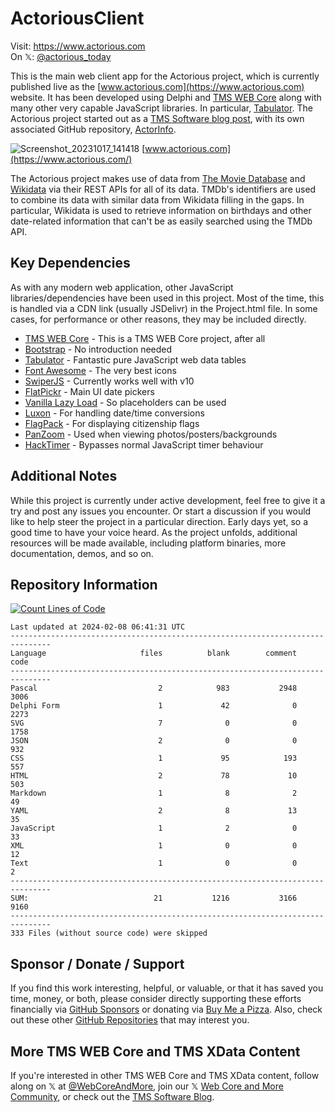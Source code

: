 # ActoriousClient

Visit: https://www.actorious.com<br/>
On 𝕏: [@actorious_today](https://twitter.com/actorious_today)

This is the main web client app for the Actorious project, which is currently published live as the [www.actorious.com](https://www.actorious.com) website. It has been developed using Delphi and [TMS WEB Core](https://www.tmssoftware.com/site/tmswebcore.asp) along with many other very capable JavaScript libraries. In particular, [Tabulator](https://tabulator.info/). The Actorious project started out as a [TMS Software blog post](https://www.tmssoftware.com/site/blog.asp?post=949), with its own associated GitHub repository, [ActorInfo](https://github.com/500Foods/TMS-WEB-Core-ActorInfo).

![Screenshot_20231017_141418](https://github.com/500Foods/ActoriousClient/assets/41052272/9b2d2191-3f14-4cb4-b9e3-ae14e837270c)
[www.actorious.com](https://www.actorious.com/)

The Actorious project makes use of data from [The Movie Database](https://www.themoviedb.org/?language=en-CA) and [Wikidata](https://www.wikidata.org/wiki/Wikidata:Main_Page) via their REST APIs for all of its data. TMDb's identifiers are used to combine its data with similar data from Wikidata filling in the gaps. In particular, Wikidata is used to retrieve information on birthdays and other date-related information that can't be as easily searched using the TMDb API.

## Key Dependencies
As with any modern web application, other JavaScript libraries/dependencies have been used in this project. Most of the time, this is handled via a CDN link (usually JSDelivr) in the Project.html file. In some cases, for performance or other reasons, they may be included directly.
- [TMS WEB Core](https://www.tmssoftware.com/site/tmswebcore.asp) - This is a TMS WEB Core project, after all
- [Bootstrap](https://getbootstrap.com/) - No introduction needed
- [Tabulator](https://www.tabulator.info) - Fantastic pure JavaScript web data tables
- [Font Awesome](https://www.fontawesome.com) - The very best icons
- [SwiperJS](https://swiperjs.com) - Currently works well with v10
- [FlatPickr](https://flatpickr.js.org) - Main UI date pickers
- [Vanilla Lazy Load](https://github.com/verlok/vanilla-lazyload) - So placeholders can be used
- [Luxon](https://moment.github.io/luxon/#/) - For handling date/time conversions
- [FlagPack](https://github.com/jackiboy/flagpack) - For displaying citizenship flags
- [PanZoom](https://github.com/timmywil/panzoom) - Used when viewing photos/posters/backgrounds
- [HackTimer](https://github.com/turuslan/HackTimer) - Bypasses normal JavaScript timer behaviour

## Additional Notes
While this project is currently under active development, feel free to give it a try and post any issues you encounter.  Or start a discussion if you would like to help steer the project in a particular direction.  Early days yet, so a good time to have your voice heard.  As the project unfolds, additional resources will be made available, including platform binaries, more documentation, demos, and so on.
## Repository Information
[![Count Lines of Code](https://github.com/500Foods/ActoriousClient/actions/workflows/main.yml/badge.svg)](https://github.com/500Foods/ActoriousClient/actions/workflows/main.yml)
<!--CLOC-START -->
```
Last updated at 2024-02-08 06:41:31 UTC
-------------------------------------------------------------------------------
Language                     files          blank        comment           code
-------------------------------------------------------------------------------
Pascal                           2            983           2948           3006
Delphi Form                      1             42              0           2273
SVG                              7              0              0           1758
JSON                             2              0              0            932
CSS                              1             95            193            557
HTML                             2             78             10            503
Markdown                         1              8              2             49
YAML                             2              8             13             35
JavaScript                       1              2              0             33
XML                              1              0              0             12
Text                             1              0              0              2
-------------------------------------------------------------------------------
SUM:                            21           1216           3166           9160
-------------------------------------------------------------------------------
333 Files (without source code) were skipped
```
<!--CLOC-END-->

## Sponsor / Donate / Support
If you find this work interesting, helpful, or valuable, or that it has saved you time, money, or both, please consider directly supporting these efforts financially via [GitHub Sponsors](https://github.com/sponsors/500Foods) or donating via [Buy Me a Pizza](https://www.buymeacoffee.com/andrewsimard500). Also, check out these other [GitHub Repositories](https://github.com/500Foods?tab=repositories&q=&sort=stargazers) that may interest you.

## More TMS WEB Core and TMS XData Content
If you're interested in other TMS WEB Core and TMS XData content, follow along on 𝕏 at [@WebCoreAndMore](https://x.com/WebCoreAndMore), join our 𝕏 [Web Core and More Community](https://twitter.com/i/communities/1683267402384183296), or check out the [TMS Software Blog](https://www.tmssoftware.com/site/blog.asp).
